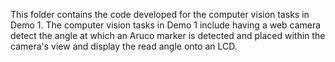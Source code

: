 This folder contains the code developed for the computer vision tasks in Demo 1. The computer vision tasks in Demo 1 include having a web camera detect the angle at which an Aruco marker is detected and placed within the camera's view and display the read angle onto an LCD.

